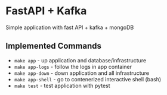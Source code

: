 # FastAPI + Kafka

Simple application with fast API + kafka + mongoDB

## Implemented Commands

* `make app` - up application and database/infrastructure
* `make app-logs` - follow the logs in app container
* `make app-down` - down application and all infrastructure
* `make app-shell` - go to contenerized interactive shell (bash)
* `make test` - test application with pytest
